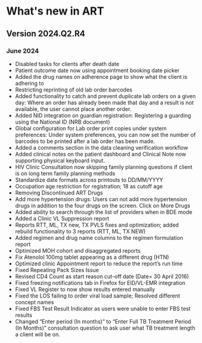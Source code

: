# What's new in ART

## Version 2024.Q2.R4

### June 2024

- Disabled tasks for clients after death date
- Patient outcome date now using appointment booking date picker
- Added the drug names on adherence page to show what the client is adhering to
- Restricting reprinting of old lab order barcodes
- Added functionality to catch and prevent duplicate lab orders on a given day: Where an order has already been made that day and a result is not available, the user cannot place another order.
- Added NID integration on guardian registration: Registering a guarding using the National ID (NRB document)
- Global configuration for Lab order print copies under system preferences: Under system preferences, you can now set the number of barcodes to be printed after a lab order has been made. 
- Added a comments section in the data cleaning verification workflow 
- Added clinical notes on the patient dashboard and Clinical Note now supporting physical keyboard input. 
- HIV Clinic Consultation now skipping family planning questions if client is on long term family planning methods 
- Standardize date formats across printouts to DD/MM/YYYY
- Occupation age restriction for registration; 18 as cutoff age 
- Removing Discontinued ART Drugs 
- Add more hypertension drugs: Users can not add more hypertension drugs in addition to the four drugs on the screen. Click on More Drugs
- Added ability to search through the list of providers when in BDE mode
- Added a Clinic VL Suppression report 
- Reports RTT, ML, TX new, TX PVLS fixes and optimization; added rebuild functionality to 3 reports (RTT, ML, TX NEW) 
- Added regimen and drug name columns to the regimen formulation report 
- Optimized MOH cohort and disaggregated reports
- Fix Atenolol 100mg tablet appearing as a different drug (HTN)  
- Optimized clinic Appointment report to reduce the report’s run time 
- Fixed Repeating Pack Sizes Issue 
- Revised CD4 Count as start reason cut-off date (Date= 30 April 2016)  
- Fixed freezing notifications tab in Firefox for EID/VL-EMR integration 
- Fixed VL Register to now show results entered manually 
- Fixed the LOS failing to order viral load sample; Resolved different concept names 
- Fixed FBS Test Result Indicator as users were unable to enter FBS test results
- Changed “Enter period (In months)” to “Enter Full TB Treatment Period (In Months)” consultation question to ask user what TB treatment length a client will be on.